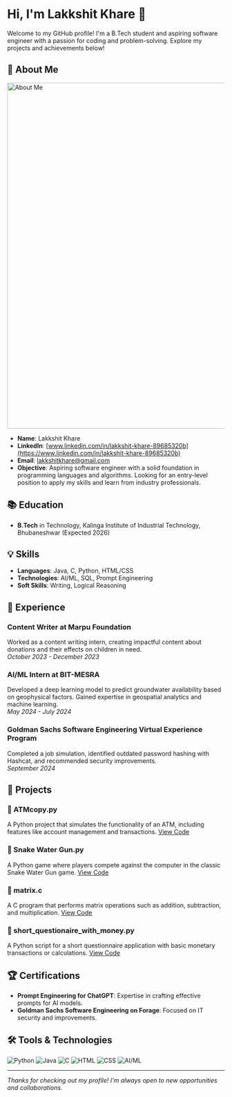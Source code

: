 # Hi, I'm Lakkshit Khare 👋

Welcome to my GitHub profile! I'm a B.Tech student and aspiring software engineer with a passion for coding and problem-solving. Explore my projects and achievements below!

## 🌟 About Me

<img src="https://th.bing.com/th/id/OIP.htzCblSutNoQAaK5oyg5uwHaEK?rs=1&pid=ImgDetMain" alt="About Me" width="800" />

- **Name**: Lakkshit Khare
- **LinkedIn**: [www.linkedin.com/in/lakkshit-khare-89685320b](https://www.linkedin.com/in/lakkshit-khare-89685320b)
- **Email**: [lakkshitkhare@gmail.com](mailto:lakkshitkhare@gmail.com)
- **Objective**: Aspiring software engineer with a solid foundation in programming languages and algorithms. Looking for an entry-level position to apply my skills and learn from industry professionals.

## 📚 Education

- **B.Tech** in Technology, Kalinga Institute of Industrial Technology, Bhubaneshwar (Expected 2026)

## 💡 Skills

- **Languages**: Java, C, Python, HTML/CSS
- **Technologies**: AI/ML, SQL, Prompt Engineering
- **Soft Skills**: Writing, Logical Reasoning

## 💼 Experience

### Content Writer at Marpu Foundation
Worked as a content writing intern, creating impactful content about donations and their effects on children in need.  
*October 2023 - December 2023*

### AI/ML Intern at BIT-MESRA
Developed a deep learning model to predict groundwater availability based on geophysical factors. Gained expertise in geospatial analytics and machine learning.  
*May 2024 - July 2024*

### Goldman Sachs Software Engineering Virtual Experience Program
Completed a job simulation, identified outdated password hashing with Hashcat, and recommended security improvements.  
*September 2024*

## 🚀 Projects

### 🏦 ATMcopy.py
A Python project that simulates the functionality of an ATM, including features like account management and transactions. [View Code](https://github.com/YourUsername/CollegeProjects/blob/master/ATMcopy.py)

### 🐍 Snake Water Gun.py
A Python game where players compete against the computer in the classic Snake Water Gun game. [View Code](https://github.com/YourUsername/CollegeProjects/blob/master/Snake%20Water%20Gun.py)

### 🔢 matrix.c
A C program that performs matrix operations such as addition, subtraction, and multiplication. [View Code](https://github.com/YourUsername/CollegeProjects/blob/master/matrix.c)

### 💸 short_questionaire_with_money.py
A Python script for a short questionnaire application with basic monetary transactions or calculations. [View Code](https://github.com/YourUsername/CollegeProjects/blob/master/short_questionaire_with_money.py)

## 🏆 Certifications

- **Prompt Engineering for ChatGPT**: Expertise in crafting effective prompts for AI models.
- **Goldman Sachs Software Engineering on Forage**: Focused on IT security and improvements.

## 🛠️ Tools & Technologies

![Python](https://img.shields.io/badge/-Python-blue?logo=python&logoColor=white) ![Java](https://img.shields.io/badge/-Java-red?logo=java&logoColor=white) ![C](https://img.shields.io/badge/-C-orange?logo=c&logoColor=white) ![HTML](https://img.shields.io/badge/-HTML-E34F26?logo=html5&logoColor=white) ![CSS](https://img.shields.io/badge/-CSS-1572B6?logo=css3&logoColor=white) ![AI/ML](https://img.shields.io/badge/-AI%2FML-FF5722?logo=google&logoColor=white)

---

*Thanks for checking out my profile! I’m always open to new opportunities and collaborations.*
